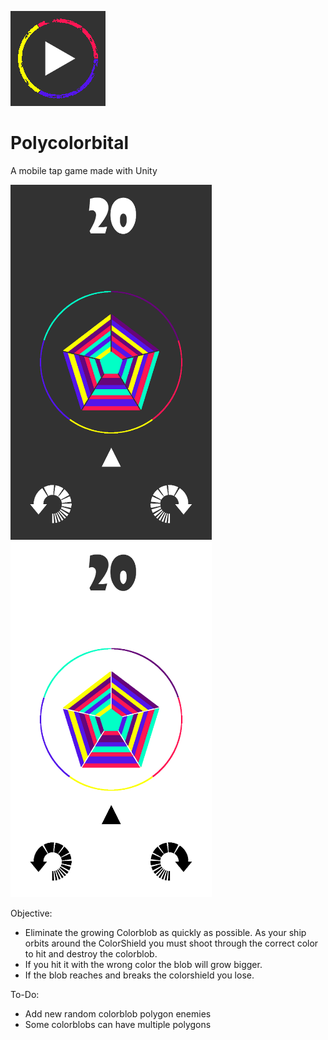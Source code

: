 
![Game Dev logoIcon](screenshots/icon.png "Logo")

# Polycolorbital
A mobile tap game made with Unity

<img src="screenshots/preview_b.png" width="322" alt="Dark theme"> <img src="screenshots/preview_w.png" width="322" alt="Light theme">

Objective: 
- Eliminate the growing Colorblob as quickly as possible. As your ship orbits around the ColorShield you must shoot through the correct color to hit and destroy the colorblob. 
- If you hit it with the wrong color the blob will grow bigger. 
- If the blob reaches and breaks the colorshield you lose.

To-Do: 
- Add new random colorblob polygon enemies
- Some colorblobs can have multiple polygons
